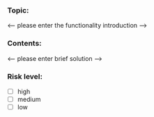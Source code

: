 ### Topic:
<-- please enter the functionality introduction -->

### Contents:
<-- please enter brief solution -->


### Risk level:
- [ ] high 
- [ ] medium
- [ ] low